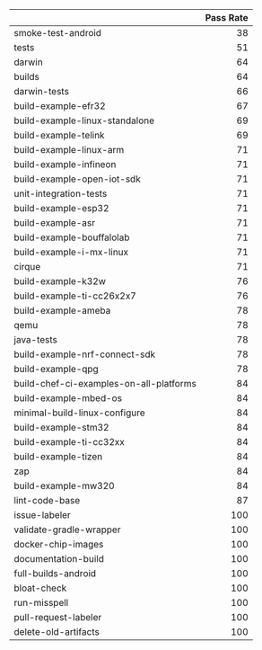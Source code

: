 |                                         |   Pass Rate |
|:----------------------------------------|------------:|
| smoke-test-android                      |          38 |
| tests                                   |          51 |
| darwin                                  |          64 |
| builds                                  |          64 |
| darwin-tests                            |          66 |
| build-example-efr32                     |          67 |
| build-example-linux-standalone          |          69 |
| build-example-telink                    |          69 |
| build-example-linux-arm                 |          71 |
| build-example-infineon                  |          71 |
| build-example-open-iot-sdk              |          71 |
| unit-integration-tests                  |          71 |
| build-example-esp32                     |          71 |
| build-example-asr                       |          71 |
| build-example-bouffalolab               |          71 |
| build-example-i-mx-linux                |          71 |
| cirque                                  |          71 |
| build-example-k32w                      |          76 |
| build-example-ti-cc26x2x7               |          76 |
| build-example-ameba                     |          78 |
| qemu                                    |          78 |
| java-tests                              |          78 |
| build-example-nrf-connect-sdk           |          78 |
| build-example-qpg                       |          78 |
| build-chef-ci-examples-on-all-platforms |          84 |
| build-example-mbed-os                   |          84 |
| minimal-build-linux-configure           |          84 |
| build-example-stm32                     |          84 |
| build-example-ti-cc32xx                 |          84 |
| build-example-tizen                     |          84 |
| zap                                     |          84 |
| build-example-mw320                     |          84 |
| lint-code-base                          |          87 |
| issue-labeler                           |         100 |
| validate-gradle-wrapper                 |         100 |
| docker-chip-images                      |         100 |
| documentation-build                     |         100 |
| full-builds-android                     |         100 |
| bloat-check                             |         100 |
| run-misspell                            |         100 |
| pull-request-labeler                    |         100 |
| delete-old-artifacts                    |         100 |
